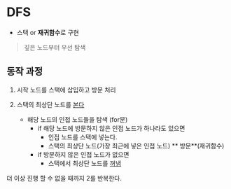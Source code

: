 # DFS

- 스택 or **재귀함수**로 구현

> 깊은 노드부터 우선 탐색

## 동작 과정

1. 시작 노드를 스택에 삽입하고 방문 처리

2. 스택의 최상단 노드를 <U>본다</U>
   - 해당 노드의 인접 노드들을 탐색 (for문)
     - if 해당 노드에 방문하지 않은 인접 노드가 하나라도 있으면
       - 인접 노드를 스택에 넣는다.
       - 스택의 최상단 노드(가장 최근에 넣은 인접 노드) ** 방문**(재귀함수)
     - if 방문하지 않은 인접 노드가 없으면
       - 스택에서 최상단 노드를 <U>꺼냄</U>

더 이상 진행 할 수 없을 때까지 2를 반복한다.
